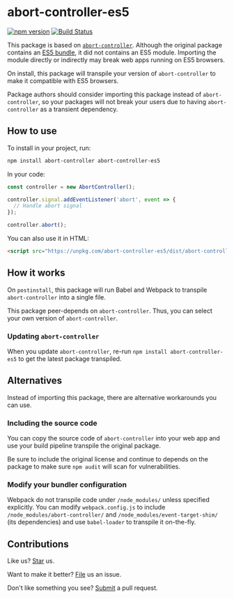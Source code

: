 # abort-controller-es5

[![npm version](https://img.shields.io/npm/v/abort-controller-es5.svg)](https://www.npmjs.com/package/abort-controller-es5) [![Build Status](https://travis-ci.org/compulim/abort-controller-es5.svg?branch=master)](https://travis-ci.org/compulim/abort-controller-es5)

This package is based on [`abort-controller`](https://npmjs.com/package/abort-controller). Although the original package contains an [ES5 bundle](https://unpkg.com/abort-controller/dist/abort-controller.umd.js), it did not contains an ES5 module. Importing the module directly or indirectly may break web apps running on ES5 browsers.

On install, this package will transpile your version of `abort-controller` to make it compatible with ES5 browsers.

Package authors should consider importing this package instead of `abort-controller`, so your packages will not break your users due to having `abort-controller` as a transient dependency.

## How to use

To install in your project, run:

```sh
npm install abort-controller abort-controller-es5
```

In your code:

```js
const controller = new AbortController();

controller.signal.addEventListener('abort', event => {
  // Handle abort signal
});

controller.abort();
```

You can also use it in HTML:

```html
<script src="https://unpkg.com/abort-controller-es5/dist/abort-controller-es5.production.min.js"></script>
```

## How it works

On `postinstall`, this package will run Babel and Webpack to transpile `abort-controller` into a single file.

This package peer-depends on `abort-controller`. Thus, you can select your own version of `abort-controller`.

### Updating `abort-controller`

When you update `abort-controller`, re-run `npm install abort-controller-es5` to get the latest package transpiled.

## Alternatives

Instead of importing this package, there are alternative workarounds you can use.

### Including the source code

You can copy the source code of `abort-controller` into your web app and use your build pipeline transpile the original package.

Be sure to include the original license and continue to depends on the package to make sure `npm audit` will scan for vulnerabilities.

### Modify your bundler configuration

Webpack do not transpile code under `/node_modules/` unless specified explicitly. You can modify `webpack.config.js` to include `/node_modules/abort-controller/` and `/node_modules/event-target-shim/` (its dependencies) and use `babel-loader` to transpile it on-the-fly.

## Contributions

Like us? [Star](https://github.com/compulim/abort-controller-es5/stargazers) us.

Want to make it better? [File](https://github.com/compulim/abort-controller-es5/issues) us an issue.

Don't like something you see? [Submit](https://github.com/compulim/abort-controller-es5/pulls) a pull request.
